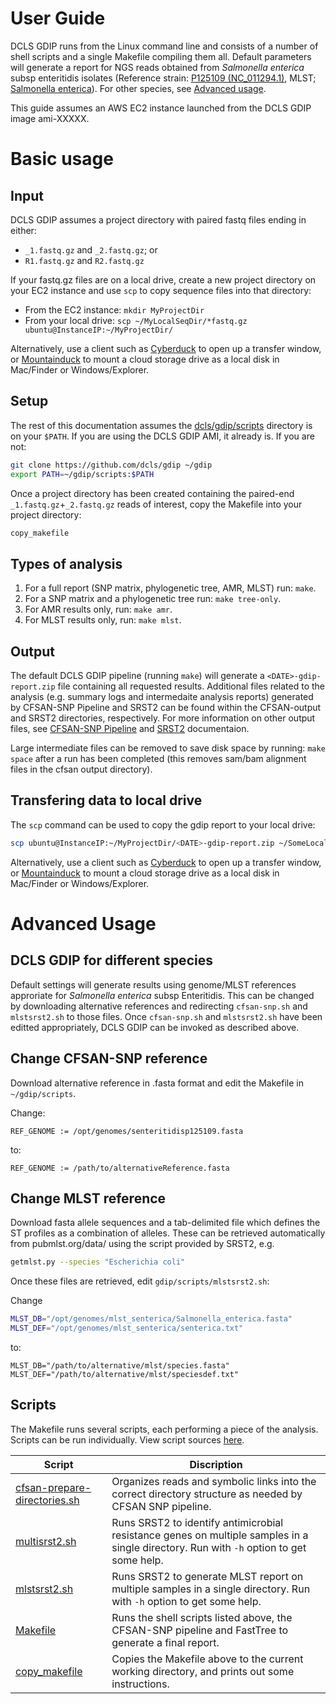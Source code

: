 # User Guide

DCLS GDIP runs from the Linux command line and consists of a number of shell scripts and a single Makefile compiling them all. Default parameters will generate a report for NGS reads obtained from *Salmonella enterica* subsp enteritidis isolates (Reference strain: [P125109 (NC_011294.1)](http://www.ncbi.nlm.nih.gov/nuccore/NC_011294.1), MLST; [Salmonella enterica](http://mlst.warwick.ac.uk/mlst/dbs/Senterica/Downloads_HTML)). For other species, see [Advanced usage](#advanced-usage).  

This guide assumes an AWS EC2 instance launched from the DCLS GDIP image ami-XXXXX.

# Basic usage

## Input

DCLS GDIP assumes a project directory with paired fastq files ending in either: 

- `_1.fastq.gz` and `_2.fastq.gz`; or 
- `R1.fastq.gz` and `R2.fastq.gz`

If your fastq.gz files are on a local drive, create a new project directory on your EC2 instance and use `scp` to copy sequence files into that directory:

- From the EC2 instance: `mkdir MyProjectDir`
- From your local drive: `scp ~/MyLocalSeqDir/*fastq.gz ubuntu@InstanceIP:~/MyProjectDir/`

Alternatively, use a client such as [Cyberduck](https://cyberduck.io) to open up a transfer window, or [Mountainduck](https://mountainduck.io/) to mount a cloud storage drive as a local disk in Mac/Finder or Windows/Explorer.


## Setup

The rest of this documentation assumes the [dcls/gdip/scripts](https://github.com/dcls/gdip/tree/master/scripts) directory is on your `$PATH`. If you are using the DCLS GDIP AMI, it already is. If you are not:

```sh
git clone https://github.com/dcls/gdip ~/gdip
export PATH=~/gdip/scripts:$PATH
```

Once a project directory has been created containing the paired-end `_1.fastq.gz`+`_2.fastq.gz` reads of interest, copy the Makefile into your project directory:

```sh
copy_makefile
```

## Types of analysis
 
1. For a full report (SNP matrix, phylogenetic tree, AMR, MLST) run: `make`.
2. For a SNP matrix and a phylogenetic tree run: `make tree-only`.
3. For AMR results only, run: `make amr`.
4. For MLST results only, run: `make mlst`.

## Output

The default DCLS GDIP pipeline (running `make`) will generate a `<DATE>-gdip-report.zip` file containing all requested results. Additional files related to the analysis (e.g. summary logs and intermedaite analysis reports) generated by CFSAN-SNP Pipeline and SRST2 can be found within the CFSAN-output and SRST2 directories, respectively. For more information on other output files, see [CFSAN-SNP Pipeline](http://snp-pipeline.readthedocs.io/en/latest/usage.html) and [SRST2](https://github.com/katholt/srst2) documentaion.

Large intermediate files can be removed to save disk space by running: `make space` after a run has been completed (this removes sam/bam alignment files in the cfsan output directory).

## Transfering data to local drive

The `scp` command can be used to copy the gdip report to your local drive:

```sh
scp ubuntu@InstanceIP:~/MyProjectDir/<DATE>-gdip-report.zip ~/SomeLocalDir/
```

Alternatively, use a client such as [Cyberduck](https://cyberduck.io) to open up a transfer window, or [Mountainduck](https://mountainduck.io/) to mount a cloud storage drive as a local disk in Mac/Finder or Windows/Explorer.

# Advanced Usage

## DCLS GDIP for different species 

Default settings will generate results using genome/MLST references approriate for *Salmonella enterica* subsp Enteritidis. This can be changed by downloading alternative references and redirecting `cfsan-snp.sh` and `mlstsrst2.sh` to those files. Once `cfsan-snp.sh` and `mlstsrst2.sh` have been editted appropriately, DCLS GDIP can be invoked as described above. 

## Change CFSAN-SNP reference

Download alternative reference in .fasta format and edit the Makefile in `~/gdip/scripts`.

Change:

```make
REF_GENOME := /opt/genomes/senteritidisp125109.fasta
```

to:

```make
REF_GENOME := /path/to/alternativeReference.fasta
```

## Change MLST reference

Download fasta allele sequences and a tab-delimited file which defines the ST profiles as a combination of alleles. These can be retrieved automatically from pubmlst.org/data/ using the script provided by SRST2, e.g.

```sh
getmlst.py --species "Escherichia coli"
```

Once these files are retrieved, edit `gdip/scripts/mlstsrst2.sh`:

Change

```sh
MLST_DB="/opt/genomes/mlst_senterica/Salmonella_enterica.fasta"
MLST_DEF="/opt/genomes/mlst_senterica/senterica.txt"
```

to:

```
MLST_DB="/path/to/alternative/mlst/species.fasta"
MLST_DEF="/path/to/alternative/mlst/speciesdef.txt"
```

## Scripts

The Makefile runs several scripts, each performing a piece of the analysis. Scripts can be run individually. View script sources [here](https://github.com/dcls/gdip/blob/master/scripts/Makefile).

|  Script | Discription   | 
| --- | --- |
| [cfsan-prepare-directories.sh](https://github.com/dcls/gdip/blob/master/scripts/cfsan-prepare-directories.sh) | Organizes reads and symbolic links into the correct directory structure as needed by CFSAN SNP pipeline.  |
| [multisrst2.sh](https://github.com/dcls/gdip/blob/master/scripts/multisrst2.sh) |  Runs SRST2 to identify antimicrobial resistance genes on multiple samples in a single directory. Run with `-h` option to get some help. |
| [mlstsrst2.sh](https://github.com/dcls/gdip/blob/master/scripts/mlstsrst2.sh) | Runs SRST2 to generate MLST report on multiple samples in a single directory. Run with `-h` option to get some help. |
| [Makefile](https://github.com/dcls/gdip/blob/master/scripts/Makefile) | Runs the shell scripts listed above, the CFSAN-SNP pipeline and FastTree to generate a final report. |
| [copy_makefile](https://github.com/dcls/gdip/blob/master/scripts/copy_makefile) | Copies the Makefile above to the current working directory, and prints out some instructions. |
